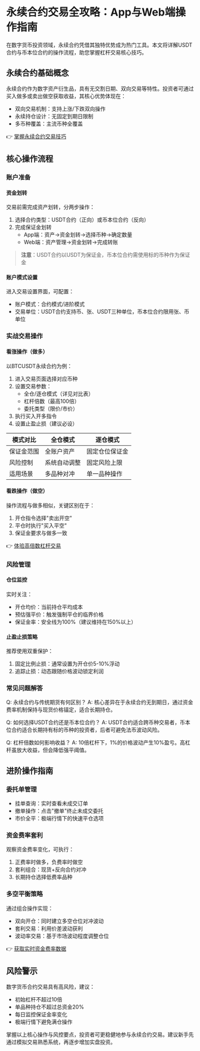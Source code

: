# 永续合约交易全攻略：App与Web端操作指南

在数字货币投资领域，永续合约凭借其独特优势成为热门工具。本文将详解USDT合约与币本位合约的操作流程，助您掌握杠杆交易核心技巧。

## 永续合约基础概念
永续合约作为数字资产衍生品，具有无交割日期、双向交易等特性。投资者可通过买入做多或卖出做空获取收益，其核心优势体现在：
- 双向交易机制：支持上涨/下跌双向操作
- 永续持仓设计：无固定到期日限制
- 多币种覆盖：主流币种全覆盖

👉 [掌握永续合约交易技巧](https://bit.ly/okx_welcome)

## 核心操作流程

### 账户准备
#### 资金划转
交易前需完成资产划转，分两步操作：
1. 选择合约类型：USDT合约（正向）或币本位合约（反向）
2. 完成保证金划转
   - App端：资产→资金划转→选择币种→确定数量
   - Web端：资产管理→资金划转→完成转账

> **注意**：USDT合约以USDT为保证金，币本位合约需使用标的币种作为保证金

#### 账户模式设置
进入交易设置界面，可配置：
- 账户模式：合约模式/进阶模式
- 交易单位：USDT合约支持币、张、USDT三种单位，币本位合约限用张、币单位

### 实战交易操作
#### 看涨操作（做多）
以BTCUSDT永续合约为例：
1. 进入交易页面选择对应币种
2. 设置交易参数：
   - 全仓/逐仓模式（详见对比表）
   - 杠杆倍数（最高100倍）
   - 委托类型（限价/市价）
3. 执行买入开多指令
4. 设置止盈止损（建议必设）

| 模式对比 | 全仓模式 | 逐仓模式 |
|---------|----------|----------|
| 保证金范围 | 全账户资产 | 固定仓位保证金 |
| 风险控制 | 系统自动调整 | 固定风险上限 |
| 适用场景 | 多品种对冲 | 单一品种操作 |

#### 看跌操作（做空）
操作流程与做多相似，关键区别在于：
1. 开仓指令选择"卖出开空"
2. 平仓时执行"买入平空"
3. 保证金要求与做多一致

👉 [体验高倍数杠杆交易](https://bit.ly/okx_welcome)

### 风险管理
#### 仓位监控
实时关注：
- 开仓均价：当前持仓平均成本
- 预估强平价：触发强制平仓的临界价格
- 保证金率：安全线为100%（建议维持在150%以上）

#### 止盈止损策略
推荐使用双重保护：
1. 固定比例止损：通常设置为开仓价5-10%浮动
2. 追踪止损：动态跟随价格波动锁定利润

### 常见问题解答
Q: 永续合约与传统期货有何区别？
A: 核心差异在于永续合约无到期日，通过资金费率机制保持与现货价格锚定，适合长期持仓。

Q: 如何选择USDT合约还是币本位合约？
A: USDT合约适合跨币种交易者，币本位合约适合长期持有标的币种的投资者，后者可避免法币波动风险。

Q: 杠杆倍数如何影响收益？
A: 10倍杠杆下，1%的价格波动产生10%盈亏。高杠杆虽放大收益，但会降低强平阈值。

## 进阶操作指南
### 委托单管理
- 挂单查询：实时查看未成交订单
- 撤单操作：点击"撤单"终止未成交委托
- 市价全平：极端行情下的快速平仓选项

### 资金费率套利
观察资金费率变化，可执行：
1. 正费率时做多，负费率时做空
2. 套利组合：现货+反向合约对冲
3. 长期持仓选择低费率品种

### 多空平衡策略
通过组合操作实现：
- 双向开仓：同时建立多空仓位对冲波动
- 套利交易：利用价差波动获利
- 波动率交易：基于市场波动程度调整仓位

👉 [获取实时资金费率数据](https://bit.ly/okx_welcome)

## 风险警示
数字货币合约交易具有高风险，建议：
- 初始杠杆不超过10倍
- 单品种持仓不超过总资金20%
- 每日监控保证金率变化
- 极端行情下避免满仓操作

掌握以上核心操作与风控要点，投资者可更稳健地参与永续合约交易。建议新手先通过模拟交易熟悉系统，再逐步增加实盘投资。